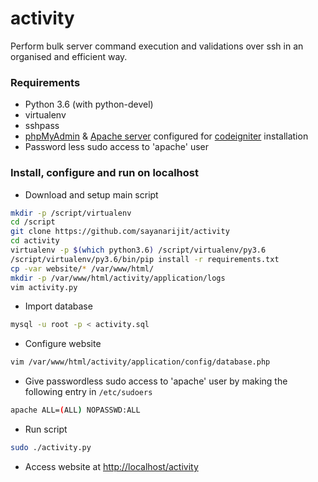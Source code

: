 # activity
Perform bulk server command execution and validations over ssh in an organised and efficient way.

### Requirements
* Python 3.6 (with python-devel)
* virtualenv
* sshpass
* [phpMyAdmin](https://www.phpmyadmin.net/) & [Apache server](https://httpd.apache.org) configured for [codeigniter](https://codeigniter.com) installation
* Password less sudo access to 'apache' user

### Install, configure and run on localhost

* Download and setup main script

``` bash
mkdir -p /script/virtualenv
cd /script
git clone https://github.com/sayanarijit/activity
cd activity
virtualenv -p $(which python3.6) /script/virtualenv/py3.6
/script/virtualenv/py3.6/bin/pip install -r requirements.txt
cp -var website/* /var/www/html/
mkdir -p /var/www/html/activity/application/logs
vim activity.py
```
* Import database
``` bash
mysql -u root -p < activity.sql
```
* Configure website
``` bash
vim /var/www/html/activity/application/config/database.php
```
* Give passwordless sudo access to 'apache' user by making the following entry in `/etc/sudoers`
``` bash
apache ALL=(ALL) NOPASSWD:ALL
```
* Run script
``` bash
sudo ./activity.py
```
* Access website at [http://localhost/activity](http://localhost/activity)
